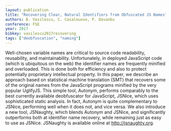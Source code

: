 ```yaml
---
layout: publication
title: "Recovering Clear, Natural Identifiers from Obfuscated JS Names"
authors: B. Vasilescu, C. Casalnuovo, P. Devanbu
conference: FSE
year: 2017
bibkey: vasilescu2017recovering
tags: ["deobfuscation", "naming"]
---
```

 Well-chosen variable names are critical to source code readability, reusability, and maintainability. Unfortunately, in deployed JavaScript code (which is ubiquitous on the web) the identifier names are frequently minified and overloaded. This is done both for efficiency and also to protect potentially proprietary intellectual property. In this paper, we describe an approach based on statistical machine translation (SMT) that recovers some of the original names from the JavaScript programs minified by the very popular UglifyJS. This simple tool, Autonym, performs comparably to the best currently available deobfuscator for JavaScript, JSNice, which uses sophisticated static analysis. In fact, Autonym is quite complementary to JSNice, performing well when it does not, and vice versa. We also introduce a new tool, JSNaughty, which blends Autonym and JSNice, and significantly outperforms both at identifier name recovery, while remaining just as easy to use as JSNice. JSNaughty is available online at http://jsnaughty.org.
